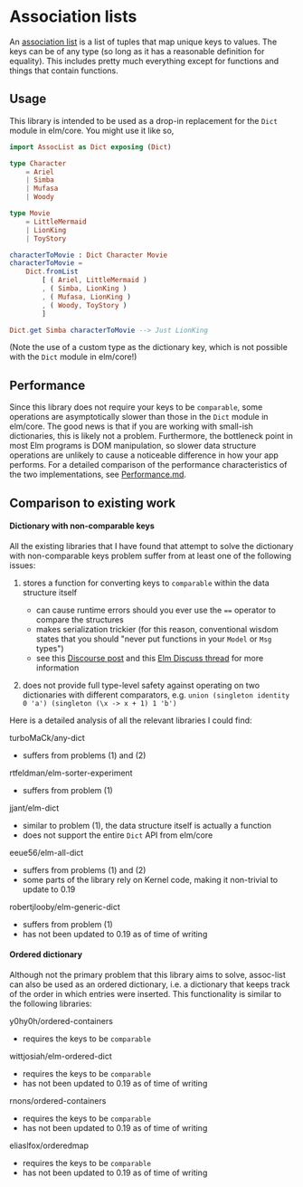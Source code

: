 # Association lists

An [association list](https://en.wikipedia.org/wiki/Association_list) is a
list of tuples that map unique keys to values. The keys can be of any type (so
long as it has a reasonable definition for equality). This includes pretty
much everything except for functions and things that contain functions.

## Usage

This library is intended to be used as a drop-in replacement for the `Dict`
module in elm/core. You might use it like so,

```elm
import AssocList as Dict exposing (Dict)

type Character
    = Ariel
    | Simba
    | Mufasa
    | Woody

type Movie
    = LittleMermaid
    | LionKing
    | ToyStory

characterToMovie : Dict Character Movie
characterToMovie =
    Dict.fromList
        [ ( Ariel, LittleMermaid )
        , ( Simba, LionKing )
        , ( Mufasa, LionKing )
        , ( Woody, ToyStory )
        ]

Dict.get Simba characterToMovie --> Just LionKing
```

(Note the use of a custom type as the dictionary key, which is not possible with the `Dict` module in elm/core!)

## Performance

Since this library does not require your keys to be `comparable`, some
operations are asymptotically slower than those in the `Dict` module in
elm/core. The good news is that if you are working with small-ish dictionaries, this is likely not
a problem. Furthermore, the bottleneck point in most Elm programs is DOM
manipulation, so slower data structure operations are unlikely to cause a
noticeable difference in how your app performs. For a detailed comparison of
the performance characteristics of the two implementations, see
[Performance.md](Performance.md).

## Comparison to existing work

#### Dictionary with non-comparable keys

All the existing libraries that I have found that attempt to solve the dictionary with non-comparable keys problem suffer from at least one of the following issues:

1.  stores a function for converting keys to `comparable` within the data structure itself
    -   can cause runtime errors should you ever use the `==` operator to compare the structures
    -   makes serialization trickier (for this reason, conventional wisdom states that you should "never put functions in your `Model` or `Msg` types")
    -   see this [Discourse post](https://discourse.elm-lang.org/t/consequences-of-functions-in-the-model-with-0-19) and this [Elm Discuss thread](https://groups.google.com/forum/#!topic/elm-discuss/bOAHwSnklLc) for more information

2.  does not provide full type-level safety against operating on two dictionaries with different comparators, e.g. `union (singleton identity 0 'a') (singleton (\x -> x + 1) 1 'b')`

Here is a detailed analysis of all the relevant libraries I could find:

turboMaCk/any-dict

-   suffers from problems (1) and (2)

rtfeldman/elm-sorter-experiment

-   suffers from problem (1)

jjant/elm-dict

-   similar to problem (1), the data structure itself is actually a function
-   does not support the entire `Dict` API from elm/core

eeue56/elm-all-dict

-   suffers from problems (1) and (2)
-   some parts of the library rely on Kernel code, making it non-trivial to update to 0.19

robertjlooby/elm-generic-dict

-   suffers from problem (1)
-   has not been updated to 0.19 as of time of writing

#### Ordered dictionary

Although not the primary problem that this library aims to solve, assoc-list can also be used as an ordered dictionary, i.e. a dictionary that keeps track of the order in which entries were inserted. This functionality is similar to the following libraries:

y0hy0h/ordered-containers

-   requires the keys to be `comparable`

wittjosiah/elm-ordered-dict

-   requires the keys to be `comparable`
-   has not been updated to 0.19 as of time of writing

rnons/ordered-containers

-   requires the keys to be `comparable`
-   has not been updated to 0.19 as of time of writing

eliaslfox/orderedmap

-   requires the keys to be `comparable`
-   has not been updated to 0.19 as of time of writing
